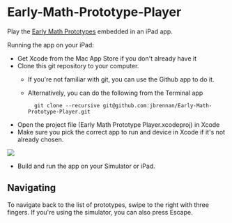 # Early-Math-Prototype-Player
Play the [Early Math Prototypes](https://github.com/jbrennan/Early-Math-Prototypes) embedded in an iPad app.

Running the app on your iPad:

- Get Xcode from the Mac App Store if you don't already have it
- Clone this git repository to your computer.
    - If you're not familiar with git, you can use the Github app to do it.
    - Alternatively, you can do the following from the Terminal app
            
            git clone --recursive git@github.com:jbrennan/Early-Math-Prototype-Player.git
- Open the project file (Early Math Prototype Player.xcodeproj) in Xcode
- Make sure you pick the correct app to run and device in Xcode if it's not already chosen.

<img src="scheme@2x.png"/>

- Build and run the app on your Simulator or iPad.

## Navigating

To navigate back to the list of prototypes, swipe to the right with three fingers. If you're using the simulator, you can also press Escape.
